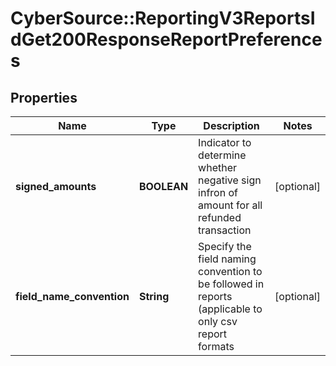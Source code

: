 # CyberSource::ReportingV3ReportsIdGet200ResponseReportPreferences

## Properties
Name | Type | Description | Notes
------------ | ------------- | ------------- | -------------
**signed_amounts** | **BOOLEAN** | Indicator to determine whether negative sign infron of amount for all refunded transaction | [optional] 
**field_name_convention** | **String** | Specify the field naming convention to be followed in reports (applicable to only csv report formats | [optional] 


